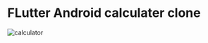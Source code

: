 # FLutter Android calculater clone

![calculator](https://github.com/Nomankhan65/android_calculator_clone/assets/139708603/df89236c-e98f-49db-bf2a-9675f1873aaa)
